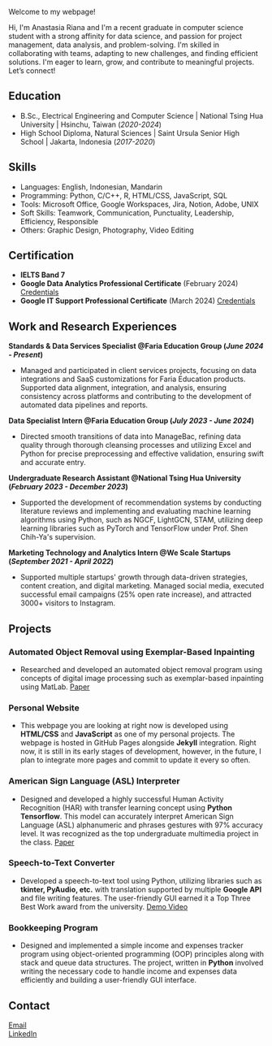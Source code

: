 Welcome to my webpage!  

Hi, I'm Anastasia Riana and I'm a recent graduate in computer science student with a strong affinity for data science, and passion for project management, data analysis, and problem-solving. I'm skilled in collaborating with teams, adapting to new challenges, and finding efficient solutions. I'm eager to learn, grow, and contribute to meaningful projects. Let’s connect!

## Education
- B.Sc., Electrical Engineering and Computer Science | National Tsing Hua University | Hsinchu, Taiwan (_2020-2024_)
- High School Diploma, Natural Sciences | Saint Ursula Senior High School | Jakarta, Indonesia (_2017-2020_)

## Skills
- Languages: English, Indonesian, Mandarin
- Programming: Python, C/C++, R, HTML/CSS, JavaScript, SQL
- Tools: Microsoft Office, Google Workspaces, Jira, Notion, Adobe, UNIX
- Soft Skills: Teamwork, Communication, Punctuality, Leadership, Efficiency, Responsible
- Others: Graphic Design, Photography, Video Editing

## Certification
- **IELTS Band 7**
- **Google Data Analytics Professional Certificate** (February 2024) [Credentials](https://www.coursera.org/account/accomplishments/specialization/certificate/5HFWBLQWFL9M)
- **Google IT Support Professional Certificate** (March 2024) [Credentials](https://www.coursera.org/account/accomplishments/specialization/certificate/88GD6W9YBTZM)

## Work and Research Experiences
**Standards & Data Services Specialist @Faria Education Group (_June 2024 - Present_)**
- Managed and participated in client services projects, focusing on data integrations and SaaS customizations for Faria Education products. Supported data alignment, integration, and analysis, ensuring consistency across platforms and contributing to the development of automated data pipelines and reports.

**Data Specialist Intern @Faria Education Group (_July 2023 - June 2024_)**
- Directed smooth transitions of data into ManageBac, refining data quality through thorough cleansing processes and utilizing Excel and Python for precise preprocessing and effective validation, ensuring swift and accurate entry.

**Undergraduate Research Assistant @National Tsing Hua University (_February 2023 - December 2023_)**
- Supported the development of recommendation systems by conducting literature reviews and implementing and evaluating machine learning algorithms using Python, such as NGCF, LightGCN, STAM, utilizing deep learning libraries such as PyTorch and TensorFlow under Prof. Shen Chih-Ya's supervision.

**Marketing Technology and Analytics Intern @We Scale Startups (_September 2021 - April 2022_)**
- Supported multiple startups' growth through data-driven strategies, content creation, and digital marketing. Managed social media, executed successful email campaigns (25% open rate increase), and attracted 3000+ visitors to Instagram.

## Projects
### Automated Object Removal using Exemplar-Based Inpainting
- Researched and developed an automated object removal program using concepts of digital image processing such as exemplar-based inpainting using MatLab. [Paper](https://drive.google.com/file/d/1uSVgg17T92mDnxO-7-5zfHUI0hzyXNlE/view)
  
### Personal Website
- This webpage you are looking at right now is developed using **HTML/CSS** and **JavaScript** as one of my personal projects. The webpage is hosted in GitHub Pages alongside **Jekyll** integration. Right now, it is still in its early stages of development, however, in the future, I plan to integrate more pages and commit to update it every so often. 

### American Sign Language (ASL) Interpreter
- Designed and developed a highly successful Human Activity Recognition (HAR) with transfer learning concept using **Python Tensorflow**. This model can accurately interpret American Sign Language (ASL) alphanumeric and phrases gestures with 97% accuracy level. It was recognized as the top undergraduate multimedia project in the class. [Paper](https://drive.google.com/file/d/1FjJOhhQLcB6bIoa6NVd9COpDIwuNHD9i/view?usp=sharing)

### Speech-to-Text Converter
- Developed a speech-to-text tool using Python, utilizing libraries such as **tkinter, PyAudio, etc.** with translation supported by multiple **Google API** and file writing features. The user-friendly GUI earned it a Top Three Best Work award from the university. [Demo Video](https://drive.google.com/file/d/1PwejNuSXYeEBPsRTeCGwUkvZ384cv57H/view?usp=sharing)

### Bookkeeping Program
- Designed and implemented a simple income and expenses tracker program using object-oriented programming (OOP) principles along with stack and queue data structures. The project, written in **Python** involved writing the necessary code to handle income and expenses data efficiently and building a user-friendly GUI interface.

## Contact
[Email](mailto:riana.anastasia481@gmail.com)  
[LinkedIn](https://www.linkedin.com/in/anastasiariana/)

